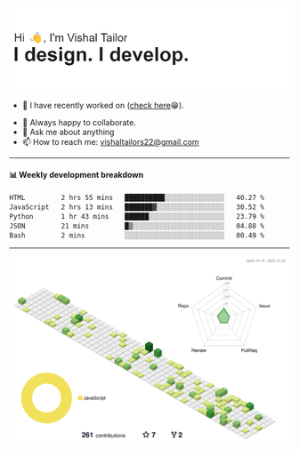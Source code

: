![Hi, I'm Vishal Tailor. I design. I develop.](https://github.com/vishaltailors/vishaltailors/blob/main/header.png?raw=true)

- 🔭 I have recently worked on ([check here](https://vishaltailor.com)😁).
<!-- - 🎦 Currently watching: JavaScript: The Hard Parts By Will Sentance. -->
- 👯 Always happy to collaborate.
- 💬 Ask me about anything
- 📫 How to reach me: <a href="mailto:vishaltailors22@gmail.com">vishaltailors22@gmail.com</a>

<hr /> 
<h4>📊 Weekly development breakdown</h4>
<!--START_SECTION:waka-->

```txt
HTML         2 hrs 55 mins   ██████████░░░░░░░░░░░░░░░   40.27 %
JavaScript   2 hrs 13 mins   ███████▓░░░░░░░░░░░░░░░░░   30.52 %
Python       1 hr 43 mins    ██████░░░░░░░░░░░░░░░░░░░   23.79 %
JSON         21 mins         █▒░░░░░░░░░░░░░░░░░░░░░░░   04.88 %
Bash         2 mins          ░░░░░░░░░░░░░░░░░░░░░░░░░   00.49 %
```

<!--END_SECTION:waka-->
<hr /> 

![](./profile-3d-contrib/profile-green-animate.svg)
